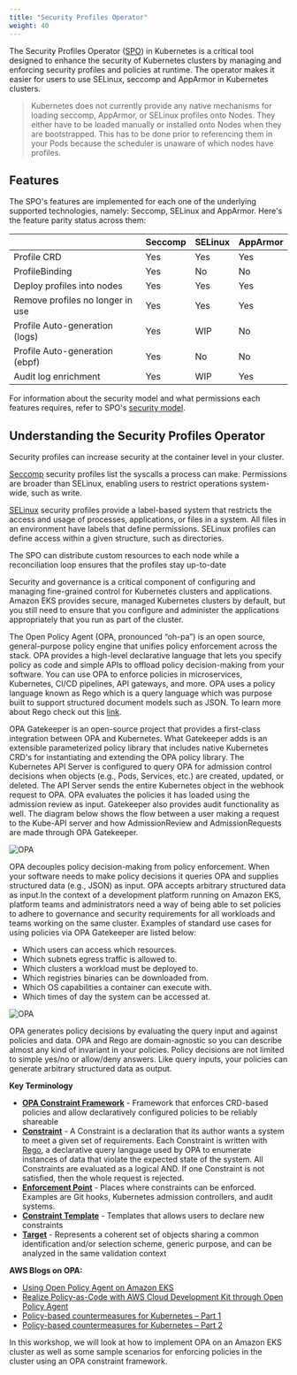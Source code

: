 ```yaml
---
title: "Security Profiles Operator"
weight: 40
---
```



The Security Profiles Operator ([SPO](https://github.com/kubernetes-sigs/security-profiles-operator/tree/main)) in Kubernetes is a critical tool designed to enhance the security of Kubernetes clusters by managing and enforcing security profiles and policies at runtime. The operator makes it easier for users to use SELinux, seccomp and AppArmor in Kubernetes clusters.

> Kubernetes does not currently provide any native mechanisms for loading seccomp, AppArmor, or SELinux profiles onto Nodes. They either have to be loaded manually or installed onto Nodes when they are bootstrapped. This has to be done prior to referencing them in your Pods because the scheduler is unaware of which nodes have profiles.

## Features

The SPO's features are implemented for each one of the underlying
supported technologies, namely: Seccomp, SELinux and AppArmor. 
Here's the feature parity status across them:

|                                  | Seccomp | SELinux | AppArmor |
|----------------------------------|---------|---------|----------|
|                      Profile CRD |   Yes   |   Yes   |    Yes   |
|                   ProfileBinding |   Yes   |   No    |    No    |
|       Deploy profiles into nodes |   Yes   |   Yes   |    Yes   |
| Remove profiles no longer in use |   Yes   |   Yes   |    Yes   |
|   Profile Auto-generation (logs) |   Yes   |   WIP   |    No    |
|   Profile Auto-generation (ebpf) |   Yes   |   No    |    No    |
|             Audit log enrichment |   Yes   |   WIP   |    Yes   |

For information about the security model and what permissions each features requires,
refer to SPO's [security model](https://github.com/kubernetes-sigs/security-profiles-operator/blob/main/security-model.md).

## Understanding the Security Profiles Operator
 
Security profiles can increase security at the container level in your cluster.

[Seccomp](https://man.archlinux.org/man/seccomp.2.en) security profiles list the syscalls a process can make. Permissions are broader than SELinux, enabling users to restrict operations system-wide, such as write.

[SELinux](https://wiki.archlinux.org/title/SELinux) security profiles provide a label-based system that restricts the access and usage of processes, applications, or files in a system. All files in an environment have labels that define permissions. SELinux profiles can define access within a given structure, such as directories.

The SPO can distribute custom resources to each node while a reconciliation loop ensures that the profiles stay up-to-date


Security and governance is a critical component of configuring and managing fine-grained control for Kubernetes clusters and applications. Amazon EKS provides secure, managed Kubernetes clusters by default, but you still need to ensure that you configure and administer the applications appropriately that you run as part of the cluster.

The Open Policy Agent (OPA, pronounced “oh-pa”) is an open source, general-purpose policy engine that unifies policy enforcement across the stack. OPA provides a high-level declarative language that lets you specify policy as code and simple APIs to offload policy decision-making from your software. You can use OPA to enforce policies in microservices, Kubernetes, CI/CD pipelines, API gateways, and more. OPA uses a policy language known as Rego which is a query language which was purpose built to support structured document models such as JSON. To learn more about Rego check out this [link](https://www.openpolicyagent.org/docs/latest/policy-language/).

OPA Gatekeeper is an open-source project that provides a first-class integration between OPA and Kubernetes. What Gatekeeper adds is an extensible parameterized policy library that includes native Kubernetes CRD's for instantiating and extending the OPA policy library. The Kubernetes API Server is configured to query OPA for admission control decisions when objects (e.g., Pods, Services, etc.) are created, updated, or deleted. The API Server sends the entire Kubernetes object in the webhook request to OPA. OPA evaluates the policies it has loaded using the admission review as input. Gatekeeper also provides audit functionality as well. The diagram below shows the flow between a user making a request to the Kube-API server and how AdmissionReview and AdmissionRequests are made through OPA Gatekeeper. 

![OPA](/static/images/pod-security/opa/kubernetes-admission-flow.png)

OPA decouples policy decision-making from policy enforcement. When your software needs to make policy decisions it queries OPA and supplies structured data (e.g., JSON) as input. OPA accepts arbitrary structured data as input.In the context of a development platform running on Amazon EKS, platform teams and administrators need a way of being able to set policies to adhere to governance and security requirements for all workloads and teams working on the same cluster. Examples of standard use cases for using policies via OPA Gatekeeper are listed below:


* Which users can access which resources.
* Which subnets egress traffic is allowed to.
* Which clusters a workload must be deployed to.
* Which registries binaries can be downloaded from.
* Which OS capabilities a container can execute with.
* Which times of day the system can be accessed at.

![OPA](/static/images/pod-security/opa/opa-service.png)

OPA generates policy decisions by evaluating the query input and against policies and data. OPA and Rego are domain-agnostic so you can describe almost any kind of invariant in your policies. Policy decisions are not limited to simple yes/no or allow/deny answers. Like query inputs, your policies can generate arbitrary structured data as output.

**Key Terminology**

* **[OPA Constraint Framework](https://github.com/open-policy-agent/frameworks/tree/master/constraint)** - Framework that enforces CRD-based policies and allow declaratively configured policies to be reliably shareable
* **[Constraint](https://github.com/open-policy-agent/frameworks/tree/master/constraint#what-is-a-constraint)** - A Constraint is a declaration that its author wants a system to meet a given set of requirements. Each Constraint is written with [Rego](https://www.openpolicyagent.org/docs/latest/policy-language/), a declarative query language used by OPA to enumerate instances of data that violate the expected state of the system. All Constraints are evaluated as a logical AND. If one Constraint is not satisfied, then the whole request is rejected.
* **[Enforcement Point](https://github.com/open-policy-agent/frameworks/tree/master/constraint#what-is-an-enforcement-point)** - Places where constraints can be enforced. Examples are Git hooks, Kubernetes admission controllers, and audit systems.
* **[Constraint Template](https://github.com/open-policy-agent/frameworks/tree/master/constraint#what-is-a-constraint-template)** - Templates that allows users to declare new constraints
* **[Target](https://github.com/open-policy-agent/frameworks/tree/master/constraint#what-is-a-target)** - Represents a coherent set of objects sharing a common identification and/or selection scheme, generic purpose, and can be analyzed in the same validation context


**AWS Blogs on OPA:** 
* [Using Open Policy Agent on Amazon EKS](https://aws.amazon.com/blogs/opensource/using-open-policy-agent-on-amazon-eks) 
* [Realize Policy-as-Code with AWS Cloud Development Kit through Open Policy Agent](https://aws.amazon.com/blogs/opensource/realize-policy-as-code-with-aws-cloud-development-kit-through-open-policy-agent/) 
* [Policy-based countermeasures for Kubernetes – Part 1](https://aws.amazon.com/blogs/containers/policy-based-countermeasures-for-kubernetes-part-1/)
* [Policy-based countermeasures for Kubernetes – Part 2](https://aws.amazon.com/blogs/containers/policy-based-countermeasures-for-kubernetes-part-2/)

In this workshop, we will look at how to implement OPA on an Amazon EKS cluster as well as some sample scenarios for enforcing policies in the cluster using an OPA constraint framework.